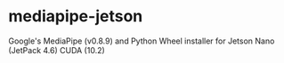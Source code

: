 # mediapipe-jetson
Google's MediaPipe (v0.8.9) and Python Wheel installer for Jetson Nano (JetPack 4.6) CUDA (10.2)
